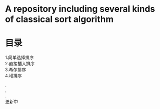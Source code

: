 # A repository including several kinds of classical sort algorithm

# 目录
1.简单选择排序</br>
2.直接插入排序</br>
3.希尔排序</br>
4.堆排序</br>



















.</br>
.</br>
.</br>
更新中</br>
